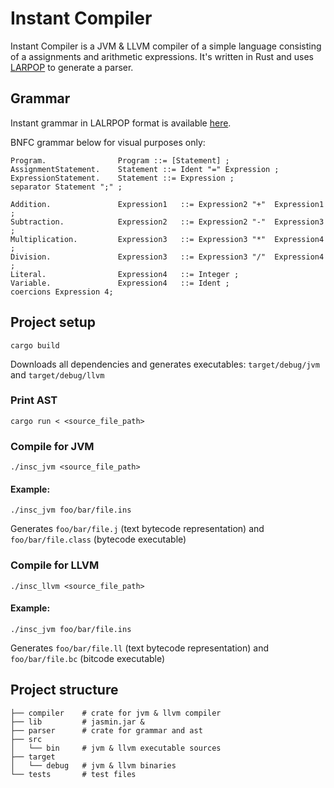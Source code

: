 # Instant Compiler

Instant Compiler is a JVM & LLVM compiler of a simple language consisting of a assignments and arithmetic expressions. 
It's written in Rust and uses [LARPOP](https://github.com/lalrpop/lalrpop) to generate a parser.

## Grammar

Instant grammar in LALRPOP format is available [here](src/parser/grammar.lalrpop).

BNFC grammar below for visual purposes only:

```
Program.                Program ::= [Statement] ;
AssignmentStatement.    Statement ::= Ident "=" Expression ;
ExpressionStatement.    Statement ::= Expression ;
separator Statement ";" ;

Addition.               Expression1   ::= Expression2 "+"  Expression1 ;
Subtraction.            Expression2   ::= Expression2 "-"  Expression3 ;
Multiplication.         Expression3   ::= Expression3 "*"  Expression4 ;
Division.               Expression3   ::= Expression3 "/"  Expression4 ;
Literal.                Expression4   ::= Integer ;
Variable.               Expression4   ::= Ident ;
coercions Expression 4;
```

## Project setup
```
cargo build
```
Downloads all dependencies and generates executables: `target/debug/jvm` and `target/debug/llvm`

### Print AST
```
cargo run < <source_file_path>
```

### Compile for JVM
```
./insc_jvm <source_file_path>
```

#### Example:
```
./insc_jvm foo/bar/file.ins
```
Generates `foo/bar/file.j` (text bytecode representation) and `foo/bar/file.class` (bytecode executable)


### Compile for LLVM
```
./insc_llvm <source_file_path>
```

#### Example:
```
./insc_jvm foo/bar/file.ins
```
Generates `foo/bar/file.ll` (text bytecode representation) and `foo/bar/file.bc` (bitcode executable)

## Project structure
```
├── compiler    # crate for jvm & llvm compiler
├── lib         # jasmin.jar & 
├── parser      # crate for grammar and ast
├── src         
│   └── bin     # jvm & llvm executable sources
├── target
│   └── debug   # jvm & llvm binaries
└── tests       # test files
```
